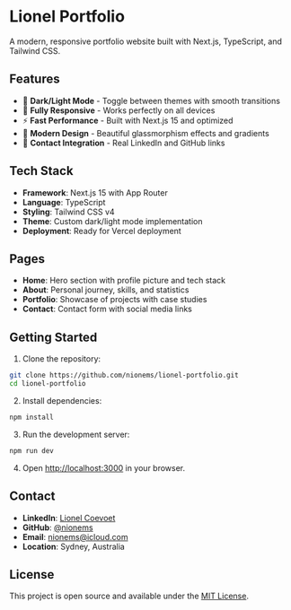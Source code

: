 # Lionel Portfolio

A modern, responsive portfolio website built with Next.js, TypeScript, and Tailwind CSS.

## Features

- 🌙 **Dark/Light Mode** - Toggle between themes with smooth transitions
- 📱 **Fully Responsive** - Works perfectly on all devices
- ⚡ **Fast Performance** - Built with Next.js 15 and optimized
- 🎨 **Modern Design** - Beautiful glassmorphism effects and gradients
- 🔗 **Contact Integration** - Real LinkedIn and GitHub links

## Tech Stack

- **Framework**: Next.js 15 with App Router
- **Language**: TypeScript
- **Styling**: Tailwind CSS v4
- **Theme**: Custom dark/light mode implementation
- **Deployment**: Ready for Vercel deployment

## Pages

- **Home**: Hero section with profile picture and tech stack
- **About**: Personal journey, skills, and statistics
- **Portfolio**: Showcase of projects with case studies
- **Contact**: Contact form with social media links

## Getting Started

1. Clone the repository:
```bash
git clone https://github.com/nionems/lionel-portfolio.git
cd lionel-portfolio
```

2. Install dependencies:
```bash
npm install
```

3. Run the development server:
```bash
npm run dev
```

4. Open [http://localhost:3000](http://localhost:3000) in your browser.

## Contact

- **LinkedIn**: [Lionel Coevoet](https://www.linkedin.com/in/lionelcoevoet)
- **GitHub**: [@nionems](https://github.com/nionems)
- **Email**: nionems@icloud.com
- **Location**: Sydney, Australia

## License

This project is open source and available under the [MIT License](LICENSE).
